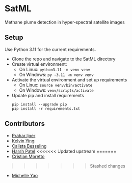 # SatML

Methane plume detection in hyper-spectral satellite images

## Setup

Use Python 3.11 for the current requirements.

- Clone the repo and navigate to the SatML directory
- Create virtual environment:
  - On Linux: `python3.11 -m venv venv`
  - On Windows: `py -3.11 -m venv venv`
- Activate the virtual environment and set up requirements
  - On Linux: `source venv/bin/activate`
  - On Windows: `venv/scripts/activate`
- Update pip and install requirements
  ```
  pip install --upgrade pip
  pip install -r requirements.txt
  ```

## Contributors

- [Prahar Ijner](https://github.com/pijner)
- [Kelvin Ying](https://github.com/KelvYing)
- [Calista Besseling](https://github.com/CalistaBesseling)
- [Harsh Patel](https://github.com/hpatel0816)
<<<<<<< Updated upstream
=======
- [Cristian Moretto](https://github.com/criscreates)
>>>>>>> Stashed changes
- [Michelle Yao](https://github.com/michellejyao)

